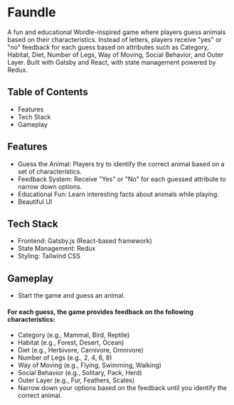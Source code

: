 # Faundle
A fun and educational Wordle-inspired game where players guess animals based on their characteristics. Instead of letters, players receive "yes" or "no" feedback for each guess based on attributes such as Category, Habitat, Diet, Number of Legs, Way of Moving, Social Behavior, and Outer Layer. Built with Gatsby and React, with state management powered by Redux.

## Table of Contents
- Features
- Tech Stack
- Gameplay

## Features
- Guess the Animal: Players try to identify the correct animal based on a set of characteristics.
- Feedback System: Receive "Yes" or "No" for each guessed attribute to narrow down options.
- Educational Fun: Learn interesting facts about animals while playing.
- Beautiful UI

## Tech Stack
- Frontend: Gatsby.js (React-based framework)
- State Management: Redux
- Styling: Tailwind CSS

## Gameplay
- Start the game and guess an animal.
#### For each guess, the game provides feedback on the following characteristics:
- Category (e.g., Mammal, Bird, Reptile)
- Habitat (e.g., Forest, Desert, Ocean)
- Diet (e.g., Herbivore, Carnivore, Omnivore)
- Number of Legs (e.g., 2, 4, 6, 8)
- Way of Moving (e.g., Flying, Swimming, Walking)
- Social Behavior (e.g., Solitary, Pack, Herd)
- Outer Layer (e.g., Fur, Feathers, Scales)
- Narrow down your options based on the feedback until you identify the correct animal.
